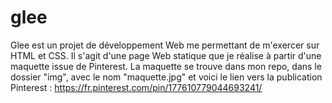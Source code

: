 # glee
Glee est un projet de développement Web me permettant de m'exercer sur HTML et CSS. Il s'agit d'une page Web statique que je réalise à partir d'une maquette issue de Pinterest.
La maquette se trouve dans mon repo, dans le dossier "img", avec le nom "maquette.jpg" et voici le lien vers la publication Pinterest : https://fr.pinterest.com/pin/177610779044693241/
